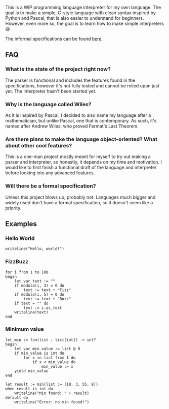 This is a WIP programming language interpreter for my own language. The goal is to make a simple, C-style language with clean syntax inspired by Python and Pascal, that is also easier to understand for beginners. However, even more so, the goal is to learn how to make simple interpreters 😄

The informal specifications can be found [here](specifications.md).

## FAQ
### What is the state of the project right now?
The parser is functional and includes the features found in the specifications, however it's not fully tested and cannot be relied upon just yet. The interpreter hasn't been started yet.

### Why is the language called Wiles?
As it is inspired by Pascal, I decided to also name my language after a mathematician, but unlike Pascal, one that is contemporary. As such, it's named after Andrew Wiles, who proved Fermat's Last Theorem.

### Are there plans to make the language object-oriented? What about other cool features?
This is a one-man project mostly meant for myself to try out making a parser and interpreter, so honestly, it depends on my time and motivation. I would like to first finish a functional draft of the language and interpreter before looking into any advanced features.

### Will there be a formal specification?
Unless this project blows up, probably not. Languages much bigger and widely used don't have a formal specification, so it doesn't seem like a priority.

## Examples
### Hello World
```
writeline("Hello, world!")
```
### FizzBuzz
```
for i from 1 to 100
begin
    let var text := ""
    if modulo(i, 3) = 0 do
        text := text + "Fizz"
    if modulo(i, 5) = 0 do
        text := text + "Buzz"
    if text = "" do
        text := i.as_text
    writeline(text)
end 
```
### Minimum value

```
let min := fun(list : list[int]) -> int?
begin
    let var min_value := list @ 0
    if min_value is int do
        for x in list from 1 do
            if x < min_value do
                min_value := x
    yield min_value
end

let result := min(list := [10, 3, 55, 8])
when result is int do
    writeline("Min found: " + result)
default do
    writeline("Error: no min found!")
```
